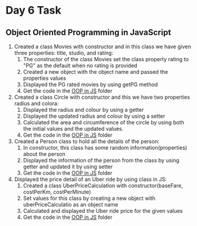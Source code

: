 # Day 6 Task

## **Object Oriented Programming in JavaScript**
1. Created a class Movies with constructor and in this class we have given three properties: title, studio, and rating:
    1. The constructor of the class Movies set the class property rating to "PG" as the default when no rating is provided
    2. Created a new object with the object name and passed the properties values
    3. Displayed the PG rated movies by using getPG method
    4. Get the code in the [OOP in JS](./OOP%20in%20JS/Movie.js) folder
2. Created a class Circle with constructor and this we have two properties radius and colora:
    1. Displayed the radius and colour by using a getter
    2. Displayed the updated radius and colour by using a setter
    3. Calculated the area and circumference of the circle by using both the initial values and the updated values.
    4. Get the code in the [OOP in JS](./OOP%20in%20JS/Circle.js) folder
3. Created a Person class to hold all the details of the person:
    1. In constructor, this class has some random information(properties) about the person
    2. Displayed the information of the person from the class by using getter and updated it by using setter
    3. Get the code in the [OOP in JS](./OOP%20in%20JS/PersonDetails.js) folder
4. Displayed the price detail of an Uber ride by using class in JS:
    1. Created a class UberPriceCalculation with constructor(baseFare, costPerKm, costPerMinute)
    2. Set values for this class by creating a new object with uberPriceCalculatio as an object name
    3. Calculated and displayed the Uber ride price for the given values
    4. Get the code in the [OOP in JS](./OOP%20in%20JS/UberPriceCalculation.js) folder















